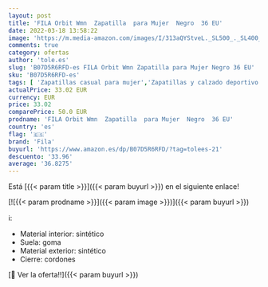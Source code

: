 ```yaml
---
layout: post
title: 'FILA Orbit Wmn  Zapatilla  para Mujer  Negro  36 EU'
date: 2022-03-18 13:58:22
image: 'https://m.media-amazon.com/images/I/313aQYStveL._SL500_._SL400_.jpg'
comments: true
category: ofertas
author: 'tole.es'
slug: 'B07D5R6RFD-es FILA Orbit Wmn Zapatilla para Mujer Negro 36 EU'
sku: 'B07D5R6RFD-es'
tags: [ 'Zapatillas casual para mujer','Zapatillas y calzado deportivo para mujer','Zapatos','Zapatos para mujer','Zapatos y complementos','fila','zapatilla', ]
actualPrice: 33.02 EUR
currency: EUR
price: 33.02
comparePrice: 50.0 EUR
prodname: 'FILA Orbit Wmn  Zapatilla  para Mujer  Negro  36 EU'
country: 'es'
flag: '🇪🇸'
brand: 'Fila'
buyurl: 'https://www.amazon.es/dp/B07D5R6RFD/?tag=tolees-21'
descuento: '33.96'
average: '36.8275'
---
```


Está [{{< param title >}}]({{< param buyurl >}}) en el siguiente enlace!

[![{{< param prodname >}}]({{< param image >}})]({{< param buyurl >}})

ℹ️:

- Material interior: sintético
- Suela: goma
- Material exterior: sintético
- Cierre: cordones

[🛒 Ver la oferta!!]({{< param buyurl >}})

